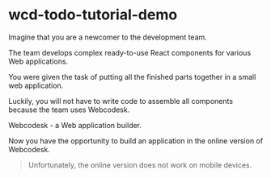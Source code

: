 # wcd-todo-tutorial-demo

Imagine that you are a newcomer to the development team.

The team develops complex ready-to-use React components for various Web applications.

You were given the task of putting all the finished parts together in a small web application. 

Luckily, you will not have to write code to assemble all components because the team uses Webcodesk.

Webcodesk - a Web application builder.

Now you have the opportunity to build an application in the online version of Webcodesk.

> Unfortunately, the online version does not work on mobile devices.

